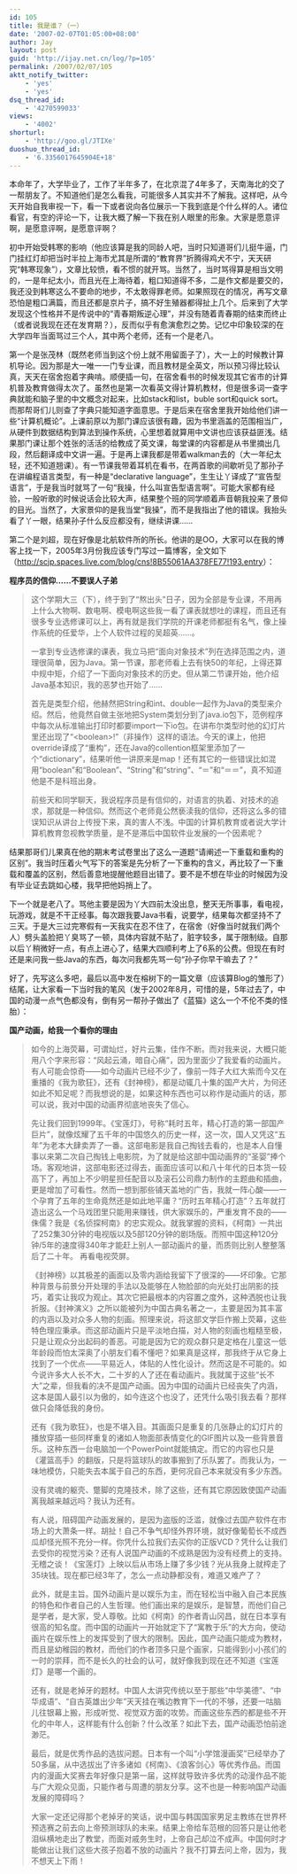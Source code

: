 ```yaml
---
id: 105
title: 我是谁？（一）
date: '2007-02-07T01:05:00+08:00'
author: Jay
layout: post
guid: 'http://ijay.net.cn/log/?p=105'
permalink: /2007/02/07/105
aktt_notify_twitter:
    - 'yes'
    - 'yes'
dsq_thread_id:
    - '4270599033'
views:
    - '4002'
shorturl:
    - 'http://goo.gl/JTIXe'
duoshuo_thread_id:
    - '6.3356017645904E+18'
---
```


本命年了，大学毕业了，工作了半年多了，在北京混了4年多了，天南海北的交了一帮朋友了。不知道他们是怎么看我，可能很多人其实并不了解我。这样吧，从今天开始自我审视一下，看一下或者说向各位展示一下我到底是个什么样的人。诸位看官，有空的评论一下，让我大概了解一下我在别人眼里的形象。大家是愿意评啊，是愿意评啊，是愿意评啊？

初中开始受韩寒的影响（他应该算是我的同龄人吧，当时只知道哥们儿挺牛逼，门门挂红灯却把当时半拉上海市尤其是所谓的“教育界”折腾得鸡犬不宁，天天研究“韩寒现象”），文章比较愤，看不惯的就开骂。当然了，当时骂得算是相当文明的，一是年纪太小，而且光在上海待着，粗口知道得不多，二是作文都是要交的，我还没到韩寒这么不要命的地步，不太敢得罪老师。如果照现在的情况，再写文章恐怕是粗口满篇，而且还都是京片子，搞不好生殖器都得扯上几个。后来到了大学发现这个性格并不是传说中的“青春期叛逆心理”，并没有随着青春期的结束而终止（或者说我现在还在发育期？），反而似乎有愈演愈烈之势。记忆中印象较深的在大学四年当面骂过三个人，其中两个老师，还有一个是老八。

第一个是张茂林（既然老师当到这个份上就不用留面子了），大一上的时候教计算机导论。因为那是大一唯一一门专业课，而且教材是全英文，所以预习得比较认真，天天在宿舍抱着字典啃。顺便插一句，在宿舍看书的时候发现其它省市的计算机普及教育做得太次了。虽然也是第一次看英文得计算机教材，但是很多词一查字典就能和脑子里的中文概念对起来，比如stack和list，buble sort和quick sort。而那帮哥们儿则查了字典只能知道字面意思。于是后来在宿舍里我开始给他们讲一些“计算机概论”。上课前原以为那门课应该很有趣，因为书里涵盖的范围相当广，从硬件到数据结构到算法到操作系统，心里想着就算用中文讲也应该获益匪浅。结果那门课让那个姓张的活活的给教成了英文课，每堂课的内容都是从书里摘出几段，然后翻译成中文讲一遍。于是再上课我都是带着walkman去的（大一年纪太轻，还不知道翘课）。有一节课我带着耳机在看书，在两首歌的间歇听见了那孙子在讲编程语言类型，有一种是“declarative language”，生生让丫译成了“宣告型语言”，于是我当时就骂了一句“我操，什么叫宣告型语言啊”。可能大家都有经验，一般听歌的时候说话会比较大声，结果整个班的同学顺着声音朝我投来了景仰的目光。当然了，大家景仰的是我当堂“我操”，而不是我指出了他的错误。我抬头看了丫一眼，结果孙子什么反应都没有，继续讲课……

第二个是刘超，现在好像是北航软件所的所长。他讲的是OO，大家可以在我的博客上找一下，2005年3月份我应该专门写过一篇博客，全文如下（<a href="http://scjp.spaces.live.com/blog/cns!8B55061AA378FE77!193.entry" target="_blank">http://scjp.spaces.live.com/blog/cns!8B55061AA378FE77!193.entry</a>）：

<strong>程序员的信仰……不要误人子弟</strong>
<blockquote><span style="font-style: normal;">这个学期大三（下），终于到了“熬出头”日子，因为全部是专业课，不用再上什么大物啊、数电啊、模电啊这些我一看了课表就想吐的课程，而且还有很多专业选修课可以上，再有就是我们学院的开课老师都挺有名气，像上操作系统的任爱华，上个人软件过程的吴超英……。</span>

<span style="font-style: normal;">一拿到专业选修课的课表，我立马把“面向对象技术”列在选择范围之内，道理很简单，因为Java。第一节课，那老师看上去有快50的年纪，上得还算中规中矩，介绍了一下面向对象技术的历史。但从第二节课开始，他介绍Java基本知识，我的恶梦也开始了……</span>

<span style="font-style: normal;">首先是类型介绍，他赫然把String和int、double一起作为Java的类型来介绍。然后，他竟然自做主张地把System类划分到了java.io包下，范例程序中每次从标准输出打印时都要import一下io包。在讲布尔类型时他的幻灯片里还出现了“&lt;boolean&gt;!”（非操作）这样的语法。今天的课上，他把override译成了“重构”，还在Java的collention框架里添加了一个“dictionary”，结果听他一讲原来是map！还有其它的一些错误比如混用“boolean”和“Boolean”、“String”和“string”、“＝”和“＝＝”，真不知道他是不是科班出身。</span>

<span style="font-style: normal;">前些天和同学聊天，我说程序员是有信仰的，对语言的执着、对技术的追求，那就是一种信仰。然而这个老师竟公然亵渎我的信仰，还将这么多的错误知识从讲台上传授下来，真的害人不浅。中国的计算机教育或者说大学计算机教育忽视教学质量，是不是滞后中国软件业发展的一个因素呢？</span></blockquote>
结果那哥们儿果真在他的期末考试卷里出了这么一道题“请阐述一下重载和重构的区别”。我当时压着火气写下的答案是先分析了一下重构的含义，再比较了一下重载和覆盖的区别，然后善意地提醒他题目出错了。要不是不想在毕业的时候因为没有毕业证去跳如心楼，我早把他妈捎上了。

下一个就是老八了。骂他主要是因为丫大四前太没出息，整天无所事事，看电视，玩游戏，就是不干正经事。每次跟我要Java书看，说要学，结果每次都坚持不了三天。于是大三过完寒假有一天我实在忍不住了，在宿舍（好像当时就我们两个人）劈头盖脸把丫臭骂了一顿，具体内容就不贴了，脏字较多，属于限制级。自那以后丫稍微好一点，有点上进心了，结果大四顺利考上了6系的公费。但现在有时还是来问我一些Java的东西，每次问我都先骂一句“孙子你早干嘛去了？”

好了，先写这么多吧，最后以高中发在榕树下的一篇文章（应该算Blog的雏形了）结尾，让大家看一下当时我的笔风（发于2002年8月，可惜的是，5年过去了，中国的动漫一点气色都没有，倒有另一帮孙子做出了《蓝猫》这么一个不伦不类的怪胎）：

<strong>国产动画，给我一个看你的理由</strong>
<blockquote><span style="font-style: normal;">如今的上海荧幕，可谓灿烂，好片云集，佳作不断。而对我来说，大概只能用八个字来形容：“风起云涌，暗自心痛”，因为里面少了我爱看的动画片。有人可能会惊奇——如今动画片已经不少了，像前一阵子大红大紫而今又在重播的《我为歌狂》，还有《封神榜》，都是动辄几十集的国产大片，为何还如此不知足呢？而我想说的是，如果这种东西也可以称作是动画片的话，那可以说，我对中国的动画界彻底地丧失了信心。</span>

<span style="font-style: normal;">先让我们回到1999年。《宝莲灯》，号称“耗时五年，精心打造的第一部国产巨片”，就像炫耀了五千年的中国悠久的历史一样，这一次，国人又凭这“五年”为老本大肆卖弄了一番。这部电影是我自己掏钱去看的，也是本人自懂事以来第二次自己掏钱上电影院，为了就是给这部中国动画界的“圣婴”捧个场。客观地讲，这部电影还过得去，画面应该可以和八十年代的日本货一较高下了，再加上不少明星担任配音以及滚石公司鼎力制作的主题曲和插曲，更是增加了可看性。然而一想到那些铺天盖地的广告，我就一阵心酸——一个孕育了五年的生命竟然还是如此地平庸？“历时五年精心打造”？五年就打造出这么一个马戏团里只能用来赚钱，供大家娱乐的，严重发育不良的——侏儒？我是《名侦探柯南》的忠实观众。就我掌握的资料，《柯南》一共出了252集30分钟的电视版以及5部120分钟的剧场版。而照中国这种120分钟/5年的速度得340年才能赶上别人一部动画片的量，而质则比别人整整落后了二十年。
再看电视荧屏。</span>

<span style="font-style: normal;">《封神榜》以其极差的画面以及零内涵给我留下了很深的——坏印象。它那种背景与前景分开处理的手法以及能够在人物脸部的向光处打出阴影的技巧，着实让我叹为观止。其次它把最根本的内容置之度外，这种洒脱也让我折服。《封神演义》之所以能被列为中国古典名著之一，主要是因为其丰富的内涵以及对众多人物的刻画。照理来说，将这部文学巨作搬上荧幕，这些特色理应秉承。而这部动画片只是平淡地白描，对人物的刻画也粗糙至极，只是让观众分出起码的善恶。可能是因为它的观众群只是定格在儿童这一低年龄段而怕太深奥了小朋友们看不懂吧？如果真是这样，那我终于从它身上找到了一个优点——平易近人，体贴的人性化设计。然而这是不可能的。如今说许多大人长不大，二十岁的人了还在看动画片。我就属于这些“长不大”之辈，但我看的决不是国产动画。因为中国的动画片已经丧失了内涵，这本是国人最引以为傲的，如今连这个也没了，还凭什么吸引我去看？那样做只会降低我的身份。</span>

<span style="font-style: normal;">还有《我为歌狂》，也是不堪入目。其画面只是重复的几张静止的幻灯片的播放穿插一些同样重复的诸如人物面部表情变化的GIF图片以及一些背景音乐。这种东西一台电脑加一个PowerPoint就能搞定。而它的内容也只是《灌篮高手》的翻版，只是将篮球队的故事搬到了乐队罢了。而我认为，一味地模仿，只能失去本属于自己的东西，更何况自己本来就没有多少东西。</span>

<span style="font-style: normal;">没有灵魂的躯壳、蹩脚的克隆技术，除了这些，还有其它原因致使国产动画离我越来越远吗？我认为还有。</span>

<span style="font-style: normal;">有人说，阻碍国产动画发展的，是因为盗版的泛滥，就像过去国产软件在市场上的大萧条一样。胡扯！自己不争气却怪外界环境，就好像葡萄长不成西瓜却怪光照不充分一样。你凭什么拉我们去买你的正版VCD？凭什么让我们去受你的视觉污染？还有人说国产动画的不成熟是因为没有经费上的支持。无稽之谈！《宝莲灯》上映以后从市场上赚了多少钱？光从我身上就榨走了35块钱。现在都已经3年了，怎么一点动静都没有，难道又难产了？</span>

<span style="font-style: normal;">此外，就是主旨。国外动画片是以娱乐为主，而在轻松当中融入自己本民族的特色和作者自己的人生哲理。他们画出来的是娱乐，是智慧，而他们自己是学者，是大家，受人尊敬。比如《柯南》的作者青山冈昌，就在日本享有很高的知名度。而中国的动画片一开始就定下了“寓教于乐”的大方向，使动画片在娱乐性上的发挥受到了很大的限制。因此，国产动画只能成为教材，而且是幼稚园的教材，而他们的作者顶多只是个画家，只能得到小小孩们的一时的崇拜，而不是长久的社会的认可，就好像我到现在还不知道《宝莲灯》是哪一个画的。</span>

<span style="font-style: normal;">还有，就是老掉牙的题材。中国人太讲究传统以至于那些“中华美德”、“中华成语”、“自古英雄出少年”天天挂在嘴边教育下一代的不够，还要一咕脑儿往银幕上搬，形成听觉、视觉双方面的攻势。而画这些东西的都是些不开化的中年人，这样能有什么创新？什么改革？如此下去，国产动画恐怕前途渺茫。</span>

<span style="font-style: normal;">最后，就是优秀作品的选拔问题。日本有一个叫“小学馆漫画奖”已经举办了50多届，从中选拔出了许多诸如《柯南》、《浪客剑心》等优秀作品。而国内的漫画大奖赛去年好像只是第一届，这样就导致许多优秀的动漫作品不能与广大观众见面，只能作者与周遭的朋友分享。这不也是一种影响国产动画发展的障碍吗？</span>

<span style="font-style: normal;">大家一定还记得那个老掉牙的笑话，说中国与韩国国家男足主教练在世界杯预选赛之前去向上帝预测球队的未来。结果上帝给车范根的回答只是让他老泪纵横地走出了教堂，而面对戚务生时，上帝自己却泣不成声。中国何时才能做出让我们这些大孩子抱着不放的动画片？我不打算去问上帝，因为，我不想天上下雨！</span></blockquote>